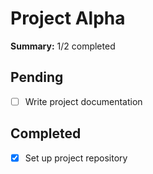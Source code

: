 # Project Alpha

**Summary:** 1/2 completed

## Pending
- [ ] Write project documentation

## Completed
- [x] Set up project repository
